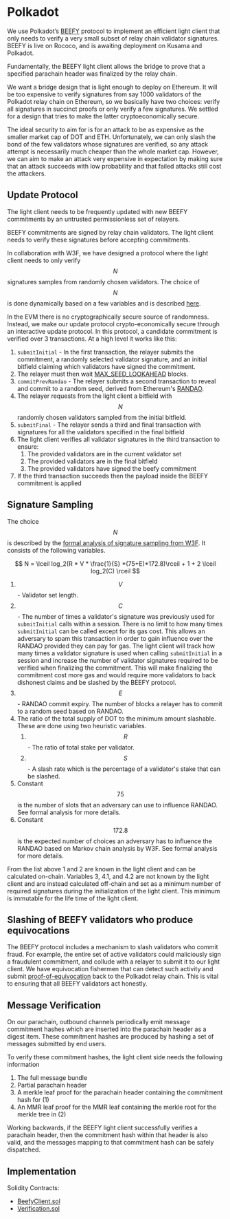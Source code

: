 # Polkadot

We use Polkadot’s [BEEFY](https://eprint.iacr.org/2025/057.pdf) protocol to implement an efficient light client that only needs to verify a very small subset of relay chain validator signatures. BEEFY is live on Rococo, and is awaiting deployment on Kusama and Polkadot.

Fundamentally, the BEEFY light client allows the bridge to prove that a specified parachain header was finalized by the relay chain.

We want a bridge design that is light enough to deploy on Ethereum. It will be too expensive to verify signatures from say 1000 validators of the Polkadot relay chain on Ethereum, so we basically have two choices: verify all signatures in succinct proofs or only verify a few signatures. We settled for a design that tries to make the latter cryptoeconomically secure.

The ideal security to aim for is for an attack to be as expensive as the smaller market cap of DOT and ETH. Unfortunately, we can only slash the bond of the few validators whose signatures are verified, so any attack attempt is necessarily much cheaper than the whole market cap. However, we can aim to make an attack very expensive in expectation by making sure that an attack succeeds with low probability and that failed attacks still cost the attackers.

## Update Protocol

The light client needs to be frequently updated with new BEEFY commitments by an untrusted permissionless set of relayers.

BEEFY commitments are signed by relay chain validators. The light client needs to verify these signatures before accepting commitments.

In collaboration with W3F, we have designed a protocol where the light client needs to only verify $$N$$ signatures samples from randomly chosen validators​. The choice of $$N$$ is done dynamically based on a few variables and is described [here](./#signature-sampling).

In the EVM there is no cryptographically secure source of randomness. Instead, we make our update protocol crypto-economically secure through an interactive update protocol. In this protocol, a candidate commitment is verified over 3 transactions. At a high level it works like this:

1. `submitInitial` - In the first transaction, the relayer submits the commitment, a randomly selected validator signature, and an initial bitfield claiming which validators have signed the commitment.
2. The relayer must then wait [MAX\_SEED\_LOOKAHEAD](https://eth2book.info/bellatrix/part3/config/preset/#max\_seed\_lookahead) blocks.
3. `commitPrevRandao` - The relayer submits a second transaction to reveal and commit to a random seed, derived from Ethereum's [RANDAO](https://eips.ethereum.org/EIPS/eip-4399).
4. The relayer requests from the light client a bitfield with $$N$$randomly chosen validators sampled from the initial bitfield.​
5. `submitFinal` - The relayer sends a third and final transaction with signatures for all the validators specified in the final bitfield
6. The light client verifies all validator signatures in the third transaction to ensure:
   1. The provided validators are in the current validator set
   2. The provided validators are in the final bitfield
   3. The provided validators have signed the beefy commitment
7. If the third transaction succeeds then the payload inside the BEEFY commitment is applied

## Signature Sampling

The choice $$N$$ is described by the [formal analysis of signature sampling from W3F](https://eprint.iacr.org/2025/057.pdf). It consists of the following variables.

$$
N = \lceil log_2(R * V * \frac{1}{S} *(75+E)*172.8)\rceil + 1 + 2 \lceil log_2(C) \rceil
$$

1. $$V$$ - Validator set length.
2. $$C$$ - The number of times a validator's signature was previously used for `submitInitial` calls within a session. There is no limit to how many times `submitInitial` can be called except for its gas cost. This allows an adversary to spam this transaction in order to gain influence over the RANDAO provided they can pay for gas. The light client will track how many times a validator signature is used when calling `submitInitial` in a session and increase the number of validator signatures required to be verified when finalizing the commitment. This will make finalizing the commitment cost more gas and would require more validators to back dishonest claims and be slashed by the BEEFY protocol.
3. $$E$$ - RANDAO commit expiry. The number of blocks a relayer has to commit to a random seed based on RANDAO.
4. The ratio of the total supply of DOT to the minimum amount slashable. These are done using two heuristic variables.
   1. $$R$$ - The ratio of total stake per validator.
   2. $$S$$ - A slash rate which is the percentage of a validator's stake that can be slashed.
5. Constant $$75$$ is the number of slots that an adversary can use to influence RANDAO. See formal analysis for more details.
6. Constant $$172.8$$ is the expected number of choices an adversary has to influence the RANDAO based on Markov chain analysis by W3F. See formal analysis for more details.

From the list above 1 and 2 are known in the light client and can be calculated on-chain. Variables 3, 4.1, and 4.2 are not known by the light client and are instead calculated off-chain and set as a minimum number of required signatures during the initialization of the light client. This minimum is immutable for the life time of the light client.

## Slashing of BEEFY validators who produce equivocations

The BEEFY protocol includes a mechanism to slash validators who commit fraud. For example, the entire set of active validators could maliciously sign a fraudulent commitment, and collude with a relayer to submit it to our light client. We have equivocation fishermen that can detect such activity and submit [proof-of-equivocation](https://docs.rs/pallet-beefy/latest/pallet_beefy/struct.EquivocationOffence.html) back to the Polkadot relay chain. This is vital to ensuring that all BEEFY validators act honestly.

## Message Verification

On our parachain, outbound channels periodically emit message commitment hashes which are inserted into the parachain header as a digest item. These commitment hashes are produced by hashing a set of messages submitted by end users.

To verify these commitment hashes, the light client side needs the following information

1. The full message bundle
2. Partial parachain header
3. A merkle leaf proof for the parachain header containing the commitment hash for (1)
4. An MMR leaf proof for the MMR leaf containing the merkle root for the merkle tree in (2)

Working backwards, if the BEEFY light client successfully verifies a parachain header, then the commitment hash within that header is also valid, and the messages mapping to that commitment hash can be safely dispatched.

## Implementation

Solidity Contracts:

* [BeefyClient.sol](../../../../contracts/src/BeefyClient.sol)
* [Verification.sol](../../../../contracts/src/Verification.sol)

